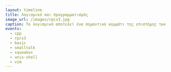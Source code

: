 ```yaml
---
layout: timeline 
title: Λογισμικό και προγραμματισμός
image_url: /images/rpcs3.jpg
caption: Το λογισμικό αποτελεί ένα σημαντικό κομμάτι της επιστήμης των υπολογιστών. Το σύστημα και η γλώσσα προγραμματισμού που χρησιμοποιήθηκαν για την υλοποίηση παίζουν σημαντικό ρόλο για το τελικό αποτέλεσμα.
events:
  - cpp
  - rpcs3
  - basic
  - smalltalk
  - squeakos
  - unix-shell
  - vim
---
```


